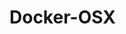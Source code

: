<!-- generated by markdown-notes-tree -->

# Docker-OSX

<!-- optional markdown-notes-tree directory description starts here -->

<!-- optional markdown-notes-tree directory description ends here -->

